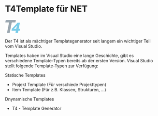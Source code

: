 # T4Template für NET
 <img src="./T4.png" style="width:50px;"/>

 Der T4 ist als mächtiger Templategenerator seit langem ein wichtiger Teil vom Visual Studio.

 Templates haben im Visual Studio eine lange Geschichte, gibt es verschiedene Template-Typen bereits ab der ersten Version. Visual Studio stellt folgende Template-Typen zur Verfügung:

Statische Templates 
 - Projekt Template
   (Für verschiede Projekttypen)
 - Item Template
   (Für z.B. Klassen, Strukturen, ...) 

 Dnynamische Templates
 - T4 - Template Generator


